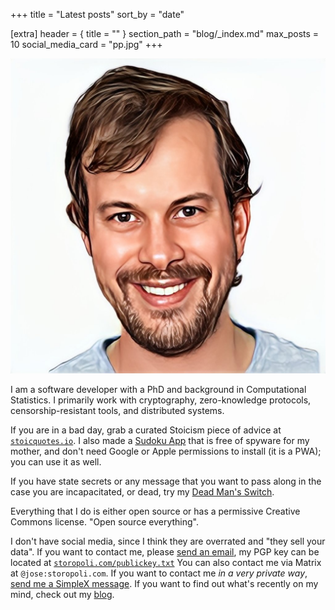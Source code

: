 +++
title = "Latest posts"
sort_by = "date"

[extra]
header = { title = "" }
section_path = "blog/_index.md"
max_posts = 10
social_media_card = "pp.jpg"
+++

<!-- Fuck off markdownlint -->
<!-- markdownlint-disable-next-line -->
<img src="pp.jpg" alt="Jose Storopoli, PhD" class="profile-pic">

I am a software developer with a PhD and background in
Computational Statistics.
I primarily work with cryptography,
zero-knowledge protocols,
censorship-resistant tools,
and distributed systems.

If you are in a bad day, grab a curated Stoicism piece of advice at
[`stoicquotes.io`](https://stoicquotes.io).
I also made a [Sudoku App](https://sudoku.storopoli.com) that is free of spyware for my mother,
and don't need Google or Apple permissions to install (it is a PWA);
you can use it as well.

If you have state secrets or any message that you
want to pass along in the case you are incapacitated,
or dead, try my [Dead Man's Switch](https://github.com/storopoli/dead-man-switch).

Everything that I do is either open source
or has a permissive Creative Commons license.
"Open source everything".

I don't have social media, since I think they are overrated
and "they sell your data".
If you want to contact me, please
[send an email](mailto:jose@storopoli.com),
my PGP key can be located at [`storopoli.com/publickey.txt`](https://storopoli.com/publickey.txt)
You can also contact me via Matrix at `@jose:storopoli.com`.
If you want to contact me _in a very private way_,
[send me a SimpleX message](https://simplex.chat/contact#/?v=2-5&smp=smp%3A%2F%2FUkMFNAXLXeAAe0beCa4w6X_zp18PwxSaSjY17BKUGXQ%3D%40smp12.simplex.im%2FUXrwU_eqdgeHQ6HYehFs0s8VRHOr3k47%23%2F%3Fv%3D1-2%26dh%3DMCowBQYDK2VuAyEApVAYxmE0bpIIiPftNjehy4qOoa14ubyEGzbRX_BlO0w%253D%26srv%3Die42b5weq7zdkghocs3mgxdjeuycheeqqmksntj57rmejagmg4eor5yd.onion).
If you want to find out what's recently on my mind,
check out my [blog](blog/).
